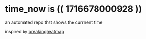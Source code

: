 # time_now is (( 1716678000928 ))

an automated repo that shows the currnent time

inspired by [breakingheatmap](https://github.com/breakingheatmap/breakingheatmap)